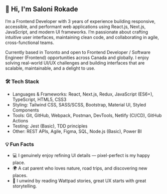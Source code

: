 ## 👋 **Hi, I'm Saloni Rokade**

I’m a Frontend Developer with 3 years of experience building responsive, accessible, and performant web applications using React.js, Next.js, JavaScript, and modern UI frameworks. I’m passionate about crafting intuitive user interfaces, maintaining clean code, and collaborating in agile, cross-functional teams.

Currently based in Toronto and open to Frontend Developer / Software Engineer (Frontend) opportunities across Canada and globally. I enjoy solving real-world UI/UX challenges and building interfaces that are scalable, maintainable, and a delight to use.

### 🛠️ **Tech Stack**
- Languages & Frameworks: React, Next.js, Redux, JavaScript (ES6+), TypeScript, HTML5, CSS3
- Styling: Tailwind CSS, SASS/SCSS, Bootstrap, Material UI, Styled Components
- Tools: Git, GitHub, Webpack, Postman, DevTools, Netlify (CI/CD), GitHub Actions
- Testing: Jest (Basic), TDD principles
- Other: REST APIs, Agile, Figma, SQL, Node.js (Basic), Power BI

### 💡 Fun Facts

- 💻 I genuinely enjoy refining UI details — pixel-perfect is my happy place.  
- 🌍 A cat parent who loves nature, road trips, and discovering new places.  
- 📖 I unwind by reading Wattpad stories, great UX starts with great storytelling.
